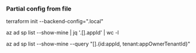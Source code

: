 ### Partial config from file

terraform init --backend-config=".local"


az ad sp list --show-mine | jq '.[].appId' | wc -l

az ad sp list --show-mine --query "[].{id:appId, tenant:appOwnerTenantId}"